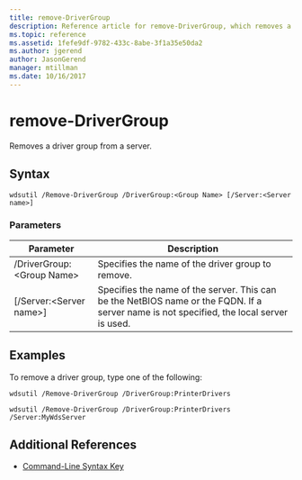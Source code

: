 ```yaml
---
title: remove-DriverGroup
description: Reference article for remove-DriverGroup, which removes a driver group from a server.
ms.topic: reference
ms.assetid: 1fefe9df-9782-433c-8abe-3f1a35e50da2
ms.author: jgerend
author: JasonGerend
manager: mtillman
ms.date: 10/16/2017
---
```


# remove-DriverGroup

Removes a driver group from a server.

## Syntax

```
wdsutil /Remove-DriverGroup /DriverGroup:<Group Name> [/Server:<Server name>]
```

### Parameters

|Parameter|Description|
|---------|-----------|
|/DriverGroup:\<Group Name>|Specifies the name of the driver group to remove.|
|[/Server:\<Server name>]|Specifies the name of the server. This can be the NetBIOS name or the FQDN. If a server name is not specified, the local server is used.|

## Examples

To remove a driver group, type one of the following:
```
wdsutil /Remove-DriverGroup /DriverGroup:PrinterDrivers
```
```
wdsutil /Remove-DriverGroup /DriverGroup:PrinterDrivers /Server:MyWdsServer
```

## Additional References

- [Command-Line Syntax Key](command-line-syntax-key.md)